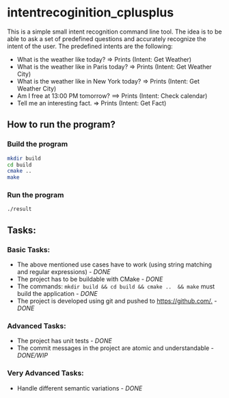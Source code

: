 # intentrecoginition_cplusplus #

This is a simple small intent recognition command line tool.
The idea is to be able to ask a set of predefined questions and accurately recognize the intent of the user. The predefined intents are the following:

* What is the weather like today? => Prints (Intent: Get Weather)
* What is the weather like in Paris today? => Prints (Intent: Get Weather City)
* What is the weather like in New York today? => Prints (Intent: Get Weather City)
* Am I free at 13:00 PM tomorrow? ==> Prints (Intent: Check calendar)
* Tell me an interesting fact. => Prints (Intent: Get Fact)

## How to run the program? ##

### Build the program ###

```bash
mkdir build
cd build
cmake ..
make 
```

### Run the program ###
```
./result 
```

## Tasks: ##

### Basic Tasks: ###
* The above mentioned use cases have to work (using string matching and regular expressions) - _DONE_
* The project has to be buildable with CMake - _DONE_
* The commands: `mkdir build && cd build && cmake ..  && make` must build the application - _DONE_
* The project is developed using git and pushed to <https://github.com/.> - _DONE_

### Advanced Tasks: ###
* The project has unit tests - _DONE_
* The commit messages in the project are atomic and understandable - _DONE/WIP_

### Very Advanced Tasks: ###
* Handle different semantic variations - _DONE_
